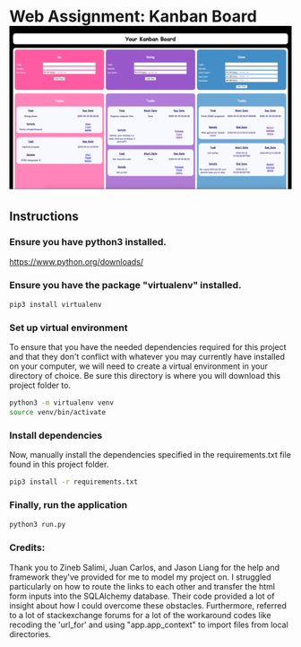 # Web Assignment: Kanban Board![kanban board preview](https://github.com/nathantorento/CS162/blob/master/kanban/Kanban_preview.png "Kanban Board Preview")

## Instructions


### Ensure you have python3 installed.
https://www.python.org/downloads/

### Ensure you have the package "virtualenv" installed.
```bash
pip3 install virtualenv
```

### Set up virtual environment
To ensure that you have the needed dependencies required for this project and that they don't conflict with whatever you may currently have installed on your computer, we will need to create a virtual environment in your directory of choice. Be sure this directory is where you will download this project folder to.

```bash
python3 -m virtualenv venv
source venv/bin/activate
```

### Install dependencies
Now, manually install the dependencies specified in the requirements.txt file found in this project folder.

```bash
pip3 install -r requirements.txt
```

### Finally, run the application
```bash
python3 run.py
```

### Credits:
Thank you to Zineb Salimi, Juan Carlos, and Jason Liang for the help and framework they've provided for me to model my project on. I struggled particularly on how to route the links to each other and transfer the html form inputs into the SQLAlchemy database. Their code provided a lot of insight about how I could overcome these obstacles. Furthermore, referred to a lot of stackexchange forums for a lot of the workaround codes like recoding the 'url_for' and using "app.app_context" to import files from local directories.
